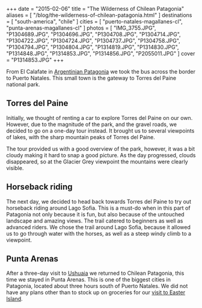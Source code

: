 +++
date    = "2015-02-06"
title   = "The Wilderness of Chilean Patagonia"
aliases = [ "/blog/the-wilderness-of-chilean-patagonia.html" ]
destinations = [ "south-america", "chile" ]
cities  = [ "puerto-natales-magallanes-cl", "punta-arenas-magallanes-cl" ]
photos  = [
  "IMG_3755.JPG", "P1304689.JPG", "P1304696.JPG", "P1304708.JPG", "P1304714.JPG",
  "P1304722.JPG", "P1304724.JPG", "P1304737.JPG", "P1304758.JPG", "P1304794.JPG",
  "P1304804.JPG", "P1314819.JPG", "P1314830.JPG", "P1314848.JPG", "P1314853.JPG",
  "P1314856.JPG", "P2055011.JPG"
]
cover = "P1314853.JPG"
+++

From El Calafate in [Argentinian Patagonia](/blog/trekking-in-argentinian-patagonia.html) we took the bus across the border to Puerto Natales. This small town is the gateway to Torres del Paine national park.
<!--more-->
## Torres del Paine
Initially, we thought of renting a car to explore Torres del Paine on our own. However, due to the magnitude of the park, and the gravel roads, we decided to go on a one-day tour instead. It brought us to several viewpoints of lakes, with the sharp mountain peaks of Torres del Paine.

The tour provided us with a good overview of the park, however, it was a bit cloudy making it hard to snap a good picture. As the day progressed, clouds disappeared, so at the Glacier Grey viewpoint the mountains were clearly visible.

## Horseback riding
The next day, we decided to head back towards Torres del Paine to try out horseback riding around Lago Sofia. This is a must-do when in this part of Patagonia not only because it is fun, but also because of the untouched landscape and amazing views. The trail catered to beginners as well as advanced riders. We chose the trail around Lago Sofia, because it allowed us to go through water with the horses, as well as a steep windy climb to a viewpoint.

## Punta Arenas
After a three-day visit to [Ushuaia](/blog/trekking-in-argentinian-patagonia.html) we returned to Chilean Patagonia, this time we stayed in Punta Arenas. This is one of the biggest cities in Patagonia, located about three hours south of Puerto Natales. We did not have any plans other than to stock up on groceries for our [visit to Easter Island](/blog/the-next-extreme.html).